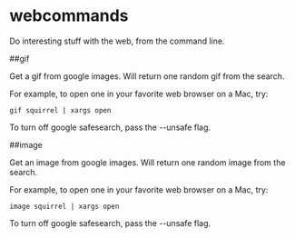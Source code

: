 webcommands
==========

Do interesting stuff with the web, from the command line.

##gif

Get a gif from google images. Will return one random gif from the search.

For example, to open one in your favorite web browser on a Mac, try:

`gif squirrel | xargs open`

To turn off google safesearch, pass the --unsafe flag.

##image

Get an image from google images. Will return one random image from the search.

For example, to open one in your favorite web browser on a Mac, try:

`image squirrel | xargs open`

To turn off google safesearch, pass the --unsafe flag.
